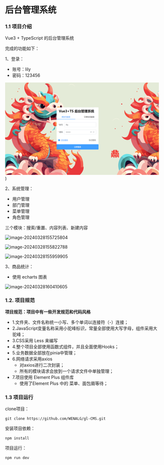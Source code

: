 # 后台管理系统

### 1.1 项目介绍

Vue3 + TypeScript 的后台管理系统

完成的功能如下：

1、登录：

- 账号：lily
- 密码：123456

![image-20240328160642062](https://github.com/WENALG/try/blob/master/gl-cms-pic/pc1.png))

2、系统管理：

- 用户管理
- 部门管理
- 菜单管理
- 角色管理

三个模块：搜索/重置、内容列表、新建内容

![image-20240328155725804](C:\Users\zgl\AppData\Roaming\Typora\typora-user-images\image-20240328155725804.png)

![image-20240328155822788](C:\Users\zgl\AppData\Roaming\Typora\typora-user-images\image-20240328155822788.png)

![image-20240328155959905](C:\Users\zgl\AppData\Roaming\Typora\typora-user-images\image-20240328155959905.png)

3、商品统计：

- 使用 echarts 图表

![image-20240328160410605](C:\Users\zgl\AppData\Roaming\Typora\typora-user-images\image-20240328160410605.png)



### 1.2. 项目规范

**项目规范：项目中有一些开发规范和代码风格**

- 1.文件夹、文件名称统一小写、多个单词以连接符（-）连接；
- 2.JavaScript变量名称采用小驼峰标识，常量全部使用大写字母，组件采用大驼峰；
- 3.CSS采用 Less 来编写
- 4.整个项目全部使用函数式组件，并且全面使用Hooks；
- 5.业务数据全部放在pinia中管理；
- 6.网络请求采用axios
  - 对axios进行二次封装；
  - 所有的模块请求会放到一个请求文件中单独管理；
- 7.项目使用 Element Plus 组件库
  - 使用了Element Plus 中的 菜单、面包屑等待；

### 1.3 项目运行

clone项目：

```
git clone https://github.com/WENALG/gl-CMS.git
```



安装项目依赖：

```
npm install
```



项目运行：

```
npm run dev
```
